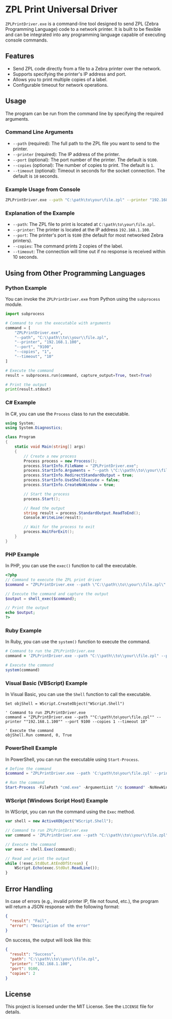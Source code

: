 # ZPL Print Universal Driver

`ZPLPrintDriver.exe` is a command-line tool designed to send ZPL (Zebra Programming Language) code to a network printer. It is built to be flexible and can be integrated into any programming language capable of executing console commands.

## Features

- Send ZPL code directly from a file to a Zebra printer over the network.
- Supports specifying the printer's IP address and port.
- Allows you to print multiple copies of a label.
- Configurable timeout for network operations.

## Usage

The program can be run from the command line by specifying the required arguments.

### Command Line Arguments

- `--path` (required): The full path to the ZPL file you want to send to the printer.
- `--printer` (required): The IP address of the printer.
- `--port` (optional): The port number of the printer. The default is `9100`.
- `--copies` (optional): The number of copies to print. The default is `1`.
- `--timeout` (optional): Timeout in seconds for the socket connection. The default is `10` seconds.

### Example Usage from Console

```bash
ZPLPrintDriver.exe --path "C:\path\to\your\file.zpl" --printer "192.168.1.100" --port 9100 --copies 2 --timeout 10
```

### Explanation of the Example

- `--path`: The ZPL file to print is located at `C:\path\to\your\file.zpl`.
- `--printer`: The printer is located at the IP address `192.168.1.100`.
- `--port`: The printer's port is `9100` (the default for most networked Zebra printers).
- `--copies`: The command prints 2 copies of the label.
- `--timeout`: The connection will time out if no response is received within 10 seconds.

## Using from Other Programming Languages

### Python Example

You can invoke the `ZPLPrintDriver.exe` from Python using the `subprocess` module.

```python
import subprocess

# Command to run the executable with arguments
command = [
    "ZPLPrintDriver.exe",
    "--path", "C:\\path\\to\\your\\file.zpl",
    "--printer", "192.168.1.100",
    "--port", "9100",
    "--copies", "1",
    "--timeout", "10"
]

# Execute the command
result = subprocess.run(command, capture_output=True, text=True)

# Print the output
print(result.stdout)
```

### C# Example

In C#, you can use the `Process` class to run the executable.

```csharp
using System;
using System.Diagnostics;

class Program
{
    static void Main(string[] args)
    {
        // Create a new process
        Process process = new Process();
        process.StartInfo.FileName = "ZPLPrintDriver.exe";
        process.StartInfo.Arguments = "--path \"C:\\path\\to\\your\\file.zpl\" --printer \"192.168.1.100\" --port 9100 --copies 1 --timeout 10";
        process.StartInfo.RedirectStandardOutput = true;
        process.StartInfo.UseShellExecute = false;
        process.StartInfo.CreateNoWindow = true;

        // Start the process
        process.Start();

        // Read the output
        string result = process.StandardOutput.ReadToEnd();
        Console.WriteLine(result);

        // Wait for the process to exit
        process.WaitForExit();
    }
}
```

### PHP Example

In PHP, you can use the `exec()` function to call the executable.

```php
<?php
// Command to execute the ZPL print driver
$command = "ZPLPrintDriver.exe --path \"C:\\path\\to\\your\\file.zpl\" --printer \"192.168.1.100\" --port 9100 --copies 1 --timeout 10";

// Execute the command and capture the output
$output = shell_exec($command);

// Print the output
echo $output;
?>
```

### Ruby Example

In Ruby, you can use the `system()` function to execute the command.

```ruby
# Command to run the ZPLPrintDriver.exe
command = 'ZPLPrintDriver.exe --path "C:\\path\\to\\your\\file.zpl" --printer "192.168.1.100" --port 9100 --copies 1 --timeout 10'

# Execute the command
system(command)
```

### Visual Basic (VBScript) Example

In Visual Basic, you can use the `Shell` function to call the executable.

```vbscript
Set objShell = WScript.CreateObject("WScript.Shell")

' Command to run ZPLPrintDriver.exe
command = "ZPLPrintDriver.exe --path ""C:\path\to\your\file.zpl"" --printer ""192.168.1.100"" --port 9100 --copies 1 --timeout 10"

' Execute the command
objShell.Run command, 0, True
```

### PowerShell Example

In PowerShell, you can run the executable using `Start-Process`.

```powershell
# Define the command
$command = "ZPLPrintDriver.exe --path 'C:\path\to\your\file.zpl' --printer '192.168.1.100' --port 9100 --copies 1 --timeout 10"

# Run the command
Start-Process -FilePath "cmd.exe" -ArgumentList "/c $command" -NoNewWindow -Wait
```

### WScript (Windows Script Host) Example

In WScript, you can run the command using the `Exec` method.

```js
var shell = new ActiveXObject("WScript.Shell");

// Command to run ZPLPrintDriver.exe
var command = 'ZPLPrintDriver.exe --path "C:\\path\\to\\your\\file.zpl" --printer "192.168.1.100" --port 9100 --copies 1 --timeout 10';

// Execute the command
var exec = shell.Exec(command);

// Read and print the output
while (!exec.StdOut.AtEndOfStream) {
    WScript.Echo(exec.StdOut.ReadLine());
}
```

## Error Handling

In case of errors (e.g., invalid printer IP, file not found, etc.), the program will return a JSON response with the following format:

```json
{
  "result": "Fail",
  "error": "Description of the error"
}
```

On success, the output will look like this:

```json
{
  "result": "Success",
  "path": "C:\\path\\to\\your\\file.zpl",
  "printer": "192.168.1.100",
  "port": 9100,
  "copies": 2
}
```

## License

This project is licensed under the MIT License. See the `LICENSE` file for details.
